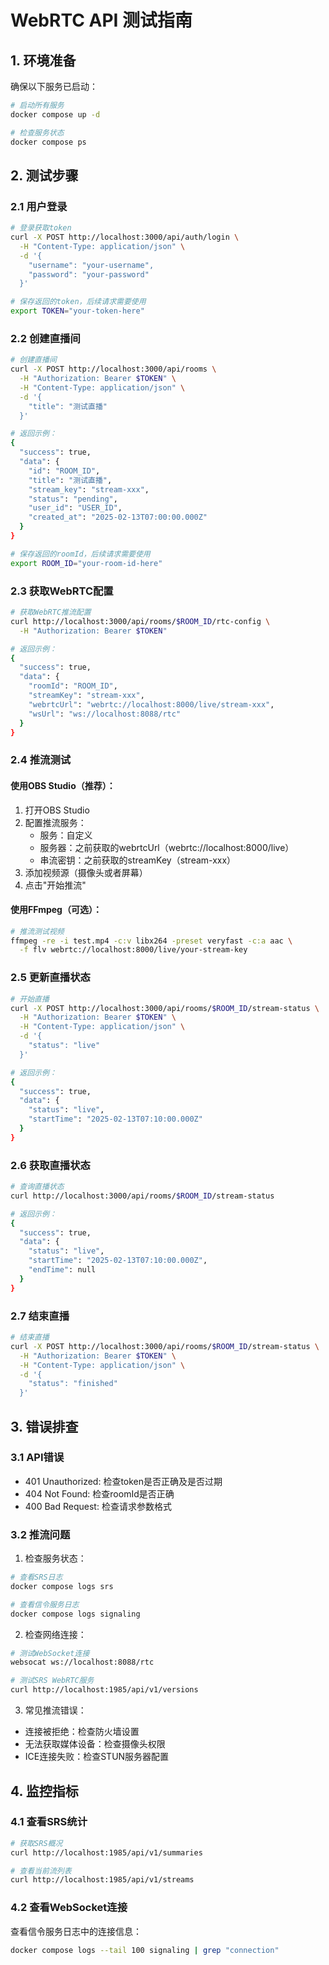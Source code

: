 # WebRTC API 测试指南

## 1. 环境准备

确保以下服务已启动：
```bash
# 启动所有服务
docker compose up -d

# 检查服务状态
docker compose ps
```

## 2. 测试步骤

### 2.1 用户登录
```bash
# 登录获取token
curl -X POST http://localhost:3000/api/auth/login \
  -H "Content-Type: application/json" \
  -d '{
    "username": "your-username",
    "password": "your-password"
  }'

# 保存返回的token，后续请求需要使用
export TOKEN="your-token-here"
```

### 2.2 创建直播间
```bash
# 创建直播间
curl -X POST http://localhost:3000/api/rooms \
  -H "Authorization: Bearer $TOKEN" \
  -H "Content-Type: application/json" \
  -d '{
    "title": "测试直播"
  }'

# 返回示例：
{
  "success": true,
  "data": {
    "id": "ROOM_ID",
    "title": "测试直播",
    "stream_key": "stream-xxx",
    "status": "pending",
    "user_id": "USER_ID",
    "created_at": "2025-02-13T07:00:00.000Z"
  }
}

# 保存返回的roomId，后续请求需要使用
export ROOM_ID="your-room-id-here"
```

### 2.3 获取WebRTC配置
```bash
# 获取WebRTC推流配置
curl http://localhost:3000/api/rooms/$ROOM_ID/rtc-config \
  -H "Authorization: Bearer $TOKEN"

# 返回示例：
{
  "success": true,
  "data": {
    "roomId": "ROOM_ID",
    "streamKey": "stream-xxx",
    "webrtcUrl": "webrtc://localhost:8000/live/stream-xxx",
    "wsUrl": "ws://localhost:8088/rtc"
  }
}
```

### 2.4 推流测试

#### 使用OBS Studio（推荐）：
1. 打开OBS Studio
2. 配置推流服务：
   - 服务：自定义
   - 服务器：之前获取的webrtcUrl（webrtc://localhost:8000/live）
   - 串流密钥：之前获取的streamKey（stream-xxx）
3. 添加视频源（摄像头或者屏幕）
4. 点击"开始推流"

#### 使用FFmpeg（可选）：
```bash
# 推流测试视频
ffmpeg -re -i test.mp4 -c:v libx264 -preset veryfast -c:a aac \
  -f flv webrtc://localhost:8000/live/your-stream-key
```

### 2.5 更新直播状态
```bash
# 开始直播
curl -X POST http://localhost:3000/api/rooms/$ROOM_ID/stream-status \
  -H "Authorization: Bearer $TOKEN" \
  -H "Content-Type: application/json" \
  -d '{
    "status": "live"
  }'

# 返回示例：
{
  "success": true,
  "data": {
    "status": "live",
    "startTime": "2025-02-13T07:10:00.000Z"
  }
}
```

### 2.6 获取直播状态
```bash
# 查询直播状态
curl http://localhost:3000/api/rooms/$ROOM_ID/stream-status

# 返回示例：
{
  "success": true,
  "data": {
    "status": "live",
    "startTime": "2025-02-13T07:10:00.000Z",
    "endTime": null
  }
}
```

### 2.7 结束直播
```bash
# 结束直播
curl -X POST http://localhost:3000/api/rooms/$ROOM_ID/stream-status \
  -H "Authorization: Bearer $TOKEN" \
  -H "Content-Type: application/json" \
  -d '{
    "status": "finished"
  }'
```

## 3. 错误排查

### 3.1 API错误
- 401 Unauthorized: 检查token是否正确及是否过期
- 404 Not Found: 检查roomId是否正确
- 400 Bad Request: 检查请求参数格式

### 3.2 推流问题
1. 检查服务状态：
```bash
# 查看SRS日志
docker compose logs srs

# 查看信令服务日志
docker compose logs signaling
```

2. 检查网络连接：
```bash
# 测试WebSocket连接
websocat ws://localhost:8088/rtc

# 测试SRS WebRTC服务
curl http://localhost:1985/api/v1/versions
```

3. 常见推流错误：
- 连接被拒绝：检查防火墙设置
- 无法获取媒体设备：检查摄像头权限
- ICE连接失败：检查STUN服务器配置

## 4. 监控指标

### 4.1 查看SRS统计
```bash
# 获取SRS概况
curl http://localhost:1985/api/v1/summaries

# 查看当前流列表
curl http://localhost:1985/api/v1/streams
```

### 4.2 查看WebSocket连接
查看信令服务日志中的连接信息：
```bash
docker compose logs --tail 100 signaling | grep "connection"
